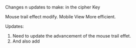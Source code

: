Changes n updates to make: in the cipher Key

Mouse trail effect modify.
Mobile View More efficient.


Updates: 
1. Need to update the advancement of the mouse trail effet.  
2. And also add




